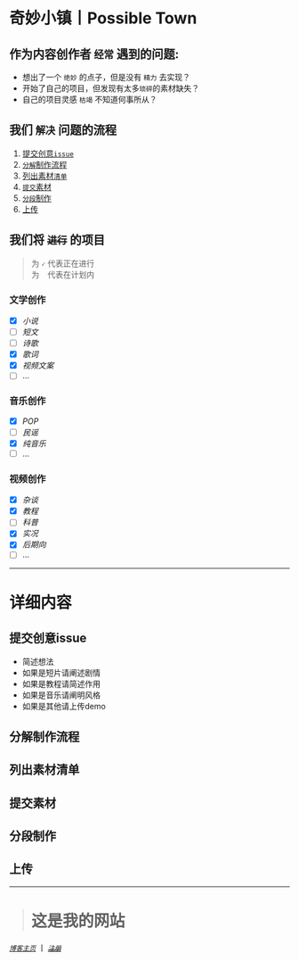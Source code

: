 # 奇妙小镇丨Possible Town
## 作为内容创作者 `经常` 遇到的问题:   
* 想出了一个 `绝妙` 的点子，但是没有 `精力` 去实现？   
* 开始了自己的项目，但发现有太多`琐碎`的素材缺失？
* 自己的项目灵感 `枯竭` 不知道何事所从？
## 我们 `解决` 问题的流程
1. [提交创意`issue`](#提交创意issue)
2. [`分解`制作流程](#分解制作流程)
3. [列出素材`清单`](#列出素材清单)
4. [`提交`素材](#提交素材)
5. [`分段`制作](#分段制作)
6. [上传](#上传)  
## 我们将 ~~`进行`~~ 的项目 
> 为 `✓` 代表正在进行  
> 为 ` ` 代表在计划内
### 文学创作
- [x] *小说*   
- [ ] *短文*
- [ ] *诗歌*
- [x] *歌词*
- [x] *视频文案*
- [ ] ...
### 音乐创作  
- [x] *POP*  
- [ ] *民谣*  
- [x] *纯音乐*
- [ ]  ...
### 视频创作
- [x] *杂谈*  
- [x] _教程_  
- [ ] _科普_  
- [x] _实况_  
- [x] _后期向_
- [ ]  ...

***

# 详细内容
## 提交创意issue
- 简述想法
 - 如果是短片请阐述剧情
 - 如果是教程请简述作用
 - 如果是音乐请阐明风格
 - 如果是其他请上传demo
## 分解制作流程
## 列出素材清单
## 提交素材
## 分段制作
## 上传

***

> # 这是我的网站  
[_`博客主页`_](https://phantomking.top) 丨 
[~~_`注册`_~~](https://phantomking.top/wp-admin)  

